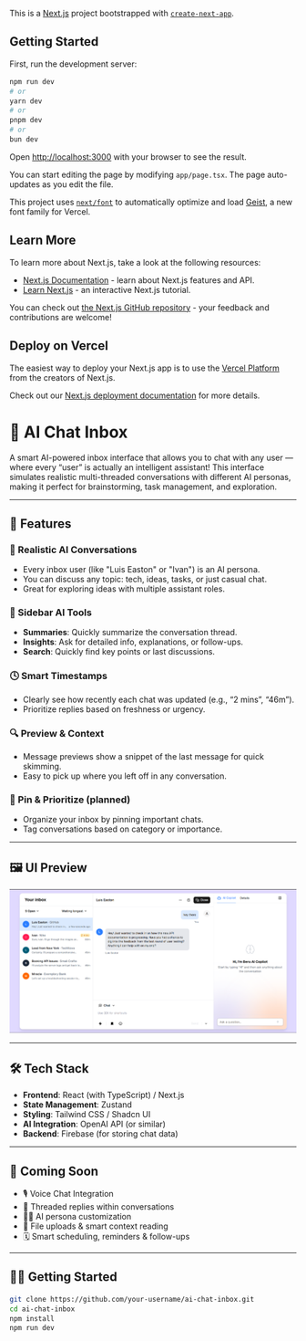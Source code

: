 This is a [Next.js](https://nextjs.org) project bootstrapped with [`create-next-app`](https://nextjs.org/docs/app/api-reference/cli/create-next-app).

## Getting Started

First, run the development server:

```bash
npm run dev
# or
yarn dev
# or
pnpm dev
# or
bun dev
```

Open [http://localhost:3000](http://localhost:3000) with your browser to see the result.

You can start editing the page by modifying `app/page.tsx`. The page auto-updates as you edit the file.

This project uses [`next/font`](https://nextjs.org/docs/app/building-your-application/optimizing/fonts) to automatically optimize and load [Geist](https://vercel.com/font), a new font family for Vercel.

## Learn More

To learn more about Next.js, take a look at the following resources:

- [Next.js Documentation](https://nextjs.org/docs) - learn about Next.js features and API.
- [Learn Next.js](https://nextjs.org/learn) - an interactive Next.js tutorial.

You can check out [the Next.js GitHub repository](https://github.com/vercel/next.js) - your feedback and contributions are welcome!

## Deploy on Vercel

The easiest way to deploy your Next.js app is to use the [Vercel Platform](https://vercel.com/new?utm_medium=default-template&filter=next.js&utm_source=create-next-app&utm_campaign=create-next-app-readme) from the creators of Next.js.

Check out our [Next.js deployment documentation](https://nextjs.org/docs/app/building-your-application/deploying) for more details.

# 📨 AI Chat Inbox

A smart AI-powered inbox interface that allows you to chat with any user — where every “user” is actually an intelligent assistant! This interface simulates realistic multi-threaded conversations with different AI personas, making it perfect for brainstorming, task management, and exploration.

---

## 🚀 Features

### 💬 Realistic AI Conversations
- Every inbox user (like "Luis Easton" or "Ivan") is an AI persona.
- You can discuss any topic: tech, ideas, tasks, or just casual chat.
- Great for exploring ideas with multiple assistant roles.

### 🧠 Sidebar AI Tools
- **Summaries**: Quickly summarize the conversation thread.
- **Insights**: Ask for detailed info, explanations, or follow-ups.
- **Search**: Quickly find key points or last discussions.

### 🕓 Smart Timestamps
- Clearly see how recently each chat was updated (e.g., “2 mins”, “46m”).
- Prioritize replies based on freshness or urgency.

### 🔍 Preview & Context
- Message previews show a snippet of the last message for quick skimming.
- Easy to pick up where you left off in any conversation.

### 🧷 Pin & Prioritize (planned)
- Organize your inbox by pinning important chats.
- Tag conversations based on category or importance.

---

## 🖼 UI Preview

![AI Chat Inbox UI](./screenshot.png)


---

## 🛠 Tech Stack

- **Frontend**: React (with TypeScript) / Next.js
- **State Management**: Zustand
- **Styling**: Tailwind CSS / Shadcn UI
- **AI Integration**: OpenAI API (or similar)
- **Backend**: Firebase (for storing chat data)

---

## 🧪 Coming Soon

- 🎙 Voice Chat Integration  
- 🧵 Threaded replies within conversations  
- 🧑‍🎨 AI persona customization  
- 📎 File uploads & smart context reading  
- 🗓 Smart scheduling, reminders & follow-ups  

---

## 🧑‍💻 Getting Started

```bash
git clone https://github.com/your-username/ai-chat-inbox.git
cd ai-chat-inbox
npm install
npm run dev

